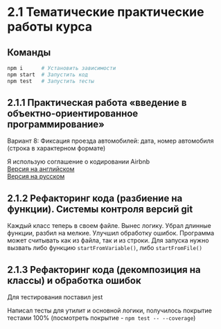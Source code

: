 # 2.1 Тематические практические работы курса

## Команды

```sh
npm i      # Установить зависимости
npm start  # Запустить код
npm test   # Запустить тесты
```

## 2.1.1 Практическая работа «введение в объектно-ориентированное программирование»

Вариант 8: Фиксация проезда автомобилей: дата, номер автомобиля (строка в характерном формате)

Я использую соглашение о кодировании Airbnb\
[Версия на английском](https://github.com/airbnb/javascript)\
[Версия на русском](https://github.com/uprock/javascript)

## 2.1.2 Рефакторинг кода (разбиение на функции). Системы контроля версий git

Каждый класс теперь в своем файле.
Вынес логику.
Убрал длинные функции, разбил на мелкие.
Улучшил обработку ошибок.
Программа может считывать как из файла, так и из строки.
Для запуска нужно вызвать либо функцию `startFromVariable()`, либо `startFromFile()`

## 2.1.3 Рефакторинг кода (декомпозиция на классы) и обработка ошибок

Для тестирования поставил jest

Написал тесты для утилит и основной логики, получилось покрытие тестами 100%
(посмотреть покрытие - `npm test -- --coverage`)
